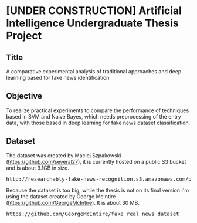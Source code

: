 # [UNDER CONSTRUCTION] Artificial Intelligence Undergraduate Thesis Project

## Title

A comparative experimental analysis of traditional approaches and deep learning based for fake news identification

## Objective

To realize practical experiments to compare the performance of techniques based in SVM and Naive Bayes, which needs preprocessing of the entry data, with those based in deep learning for fake news dataset classification.

## Dataset

The dataset was created by Maciej Szpakowski (https://github.com/several27), it is currently hosted on a public S3 bucket and is about 9.1GB in size.
<pre>
http://researchably-fake-news-recognition.s3.amazonaws.com/public_corpus/news_cleaned_2018_02_13.csv.zip
</pre>

Because the dataset is too big, while the thesis is not on its final version I'm using the dataset created by George McIntire (https://github.com/GeorgeMcIntire). It is about 30 MB.

<pre>
https://github.com/GeorgeMcIntire/fake_real_news_dataset
</pre>
